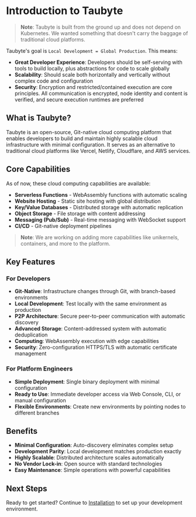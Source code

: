 # Introduction to Taubyte

<!-- Sources: Based on official Taubyte documentation and platform architecture -->

> **Note**: Taubyte is built from the ground up and does not depend on Kubernetes. We wanted something that doesn't carry the baggage of traditional cloud platforms.

Taubyte's goal is `Local Development = Global Production`. This means:

- **Great Developer Experience**: Developers should be self-serving with tools to build locally, plus abstractions for code to scale globally
- **Scalability**: Should scale both horizontally and vertically without complex code and configuration
- **Security**: Encryption and restricted/contained execution are core principles. All communication is encrypted, node identity and content is verified, and secure execution runtimes are preferred

## What is Taubyte?

Taubyte is an open-source, Git-native cloud computing platform that enables developers to build and maintain highly scalable cloud infrastructure with minimal configuration. It serves as an alternative to traditional cloud platforms like Vercel, Netlify, Cloudflare, and AWS services.

## Core Capabilities

<!-- Source: https://tau.how/02-platform-getting-started/00-what-is-taubyte/ -->

As of now, these cloud computing capabilities are available:

- **Serverless Functions** - WebAssembly functions with automatic scaling
- **Website Hosting** - Static site hosting with global distribution
- **Key/Value Databases** - Distributed storage with automatic replication
- **Object Storage** - File storage with content addressing
- **Messaging (Pub/Sub)** - Real-time messaging with WebSocket support
- **CI/CD** - Git-native deployment pipelines

> **Note**: We are working on adding more capabilities like unikernels, containers, and more to the platform.

## Key Features

### For Developers

- **Git-Native**: Infrastructure changes through Git, with branch-based environments
- **Local Development**: Test locally with the same environment as production
- **P2P Architecture**: Secure peer-to-peer communication with automatic discovery
- **Advanced Storage**: Content-addressed system with automatic deduplication
- **Computing**: WebAssembly execution with edge capabilities
- **Security**: Zero-configuration HTTPS/TLS with automatic certificate management

### For Platform Engineers

- **Simple Deployment**: Single binary deployment with minimal configuration
- **Ready to Use**: Immediate developer access via Web Console, CLI, or manual configuration
- **Flexible Environments**: Create new environments by pointing nodes to different branches

## Benefits

- **Minimal Configuration**: Auto-discovery eliminates complex setup
- **Development Parity**: Local development matches production exactly
- **Highly Scalable**: Distributed architecture scales automatically
- **No Vendor Lock-in**: Open source with standard technologies
- **Easy Maintenance**: Simple operations with powerful capabilities

## Next Steps

Ready to get started? Continue to [Installation](installation.md) to set up your development environment.
